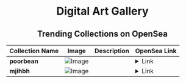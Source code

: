 <div align="center">

# Digital Art Gallery

## Trending Collections on OpenSea

| Collection Name                       | Image                                                                                     | Description                       | OpenSea Link                                                                                          |
|---------------------------------------|-------------------------------------------------------------------------------------------|-----------------------------------|--------------------------------------------------------------------------------------------------------|
| **poorbean** | ![Image](https://i.seadn.io/s/raw/files/fb3c66301eada3eeae72ef2468768b62.png?w=500&auto=format?w=200&auto=format) |  | <details><summary>Link</summary>[poorbean](https://opensea.io/collection/poorbean)</details> |
| **mjihbh** | ![Image](https://i.seadn.io/s/raw/files/11556de66ee50f85aa8b7cc20ae75fe0.jpg?w=500&auto=format?w=200&auto=format) |  | <details><summary>Link</summary>[mjihbh](https://opensea.io/collection/mjihbh)</details> |

</div>